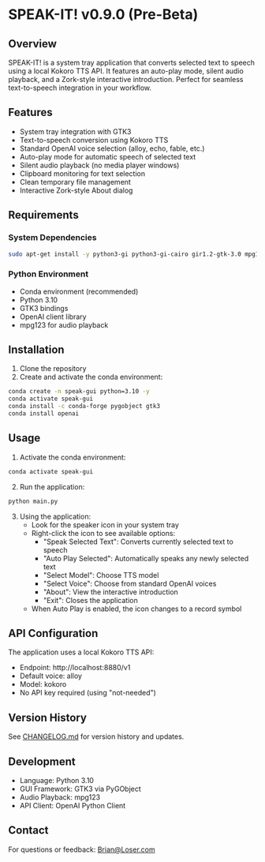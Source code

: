 # SPEAK-IT! v0.9.0 (Pre-Beta)

## Overview
SPEAK-IT! is a system tray application that converts selected text to speech using a local Kokoro TTS API. It features an auto-play mode, silent audio playback, and a Zork-style interactive introduction. Perfect for seamless text-to-speech integration in your workflow.

## Features
- System tray integration with GTK3
- Text-to-speech conversion using Kokoro TTS
- Standard OpenAI voice selection (alloy, echo, fable, etc.)
- Auto-play mode for automatic speech of selected text
- Silent audio playback (no media player windows)
- Clipboard monitoring for text selection
- Clean temporary file management
- Interactive Zork-style About dialog

## Requirements
### System Dependencies
```bash
sudo apt-get install -y python3-gi python3-gi-cairo gir1.2-gtk-3.0 mpg123
```

### Python Environment
- Conda environment (recommended)
- Python 3.10
- GTK3 bindings
- OpenAI client library
- mpg123 for audio playback

## Installation
1. Clone the repository
2. Create and activate the conda environment:
```bash
conda create -n speak-gui python=3.10 -y
conda activate speak-gui
conda install -c conda-forge pygobject gtk3
conda install openai
```

## Usage
1. Activate the conda environment:
```bash
conda activate speak-gui
```

2. Run the application:
```bash
python main.py
```

3. Using the application:
   - Look for the speaker icon in your system tray
   - Right-click the icon to see available options:
     - "Speak Selected Text": Converts currently selected text to speech
     - "Auto Play Selected": Automatically speaks any newly selected text
     - "Select Model": Choose TTS model
     - "Select Voice": Choose from standard OpenAI voices
     - "About": View the interactive introduction
     - "Exit": Closes the application
   - When Auto Play is enabled, the icon changes to a record symbol

## API Configuration
The application uses a local Kokoro TTS API:
- Endpoint: http://localhost:8880/v1
- Default voice: alloy
- Model: kokoro
- No API key required (using "not-needed")

## Version History
See [CHANGELOG.md](CHANGELOG.md) for version history and updates.

## Development
- Language: Python 3.10
- GUI Framework: GTK3 via PyGObject
- Audio Playback: mpg123
- API Client: OpenAI Python Client

## Contact
For questions or feedback: Brian@Loser.com
